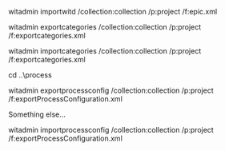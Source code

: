 witadmin importwitd /collection:collection /p:project /f:epic.xml

witadmin exportcategories /collection:collection /p:project /f:exportcategories.xml

<CATEGORY name="Epic Category" refname="Microsoft.EpicCategory"> 
<DEFAULTWORKITEMTYPE name="Epic" /> 
</CATEGORY>

witadmin importcategories /collection:collection /p:project /f:exportcategories.xml

cd ..\process

witadmin exportprocessconfig /collection:collection /p:project /f:exportProcessConfiguration.xml

Something else...

witadmin importprocessconfig /collection:collection /p:project /f:exportProcessConfiguration.xml